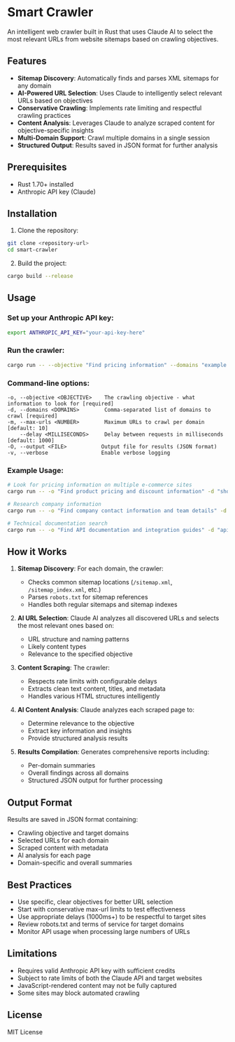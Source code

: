 # Smart Crawler

An intelligent web crawler built in Rust that uses Claude AI to select the most relevant URLs from website sitemaps based on crawling objectives.

## Features

- **Sitemap Discovery**: Automatically finds and parses XML sitemaps for any domain
- **AI-Powered URL Selection**: Uses Claude to intelligently select relevant URLs based on objectives
- **Conservative Crawling**: Implements rate limiting and respectful crawling practices
- **Content Analysis**: Leverages Claude to analyze scraped content for objective-specific insights
- **Multi-Domain Support**: Crawl multiple domains in a single session
- **Structured Output**: Results saved in JSON format for further analysis

## Prerequisites

- Rust 1.70+ installed
- Anthropic API key (Claude)

## Installation

1. Clone the repository:
```bash
git clone <repository-url>
cd smart-crawler
```

2. Build the project:
```bash
cargo build --release
```

## Usage

### Set up your Anthropic API key:
```bash
export ANTHROPIC_API_KEY="your-api-key-here"
```

### Run the crawler:
```bash
cargo run -- --objective "Find pricing information" --domains "example.com,another-site.com" --max-urls 5
```

### Command-line options:
```
-o, --objective <OBJECTIVE>    The crawling objective - what information to look for [required]
-d, --domains <DOMAINS>        Comma-separated list of domains to crawl [required]
-m, --max-urls <NUMBER>        Maximum URLs to crawl per domain [default: 10]
    --delay <MILLISECONDS>     Delay between requests in milliseconds [default: 1000]
-O, --output <FILE>           Output file for results (JSON format)
-v, --verbose                 Enable verbose logging
```

### Example Usage:

```bash
# Look for pricing information on multiple e-commerce sites
cargo run -- -o "Find product pricing and discount information" -d "shop1.com,shop2.com" -m 8 --output results.json

# Research company information
cargo run -- -o "Find company contact information and team details" -d "company.com" -m 5 -v

# Technical documentation search
cargo run -- -o "Find API documentation and integration guides" -d "api-docs.com,developer-site.com" -m 15
```

## How it Works

1. **Sitemap Discovery**: For each domain, the crawler:
   - Checks common sitemap locations (`/sitemap.xml`, `/sitemap_index.xml`, etc.)
   - Parses `robots.txt` for sitemap references
   - Handles both regular sitemaps and sitemap indexes

2. **AI URL Selection**: Claude AI analyzes all discovered URLs and selects the most relevant ones based on:
   - URL structure and naming patterns
   - Likely content types
   - Relevance to the specified objective

3. **Content Scraping**: The crawler:
   - Respects rate limits with configurable delays
   - Extracts clean text content, titles, and metadata
   - Handles various HTML structures intelligently

4. **AI Content Analysis**: Claude analyzes each scraped page to:
   - Determine relevance to the objective
   - Extract key information and insights
   - Provide structured analysis results

5. **Results Compilation**: Generates comprehensive reports including:
   - Per-domain summaries
   - Overall findings across all domains
   - Structured JSON output for further processing

## Output Format

Results are saved in JSON format containing:
- Crawling objective and target domains
- Selected URLs for each domain
- Scraped content with metadata
- AI analysis for each page
- Domain-specific and overall summaries

## Best Practices

- Use specific, clear objectives for better URL selection
- Start with conservative max-url limits to test effectiveness
- Use appropriate delays (1000ms+) to be respectful to target sites
- Review robots.txt and terms of service for target domains
- Monitor API usage when processing large numbers of URLs

## Limitations

- Requires valid Anthropic API key with sufficient credits
- Subject to rate limits of both the Claude API and target websites
- JavaScript-rendered content may not be fully captured
- Some sites may block automated crawling

## License

MIT License